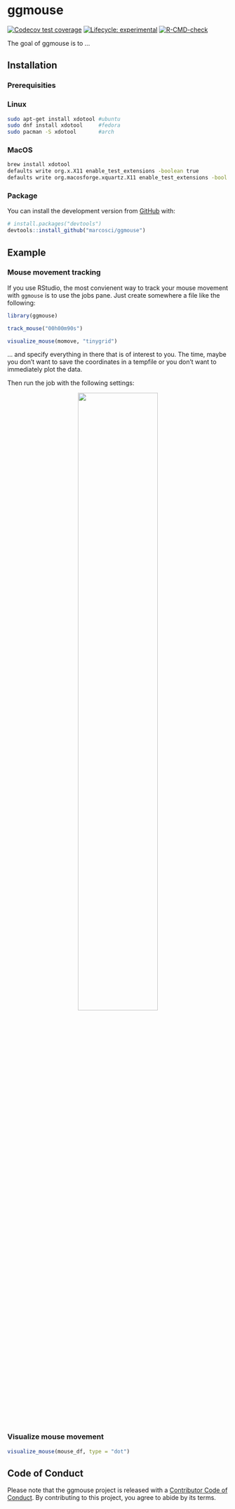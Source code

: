 
<!-- README.md is generated from README.Rmd. Please edit that file -->

# ggmouse

<!-- badges: start -->

[![Codecov test
coverage](https://codecov.io/gh/marcosci/ggmouse/branch/master/graph/badge.svg)](https://codecov.io/gh/marcosci/ggmouse?branch=master)
[![Lifecycle:
experimental](https://img.shields.io/badge/lifecycle-experimental-orange.svg)](https://www.tidyverse.org/lifecycle/#experimental)
[![R-CMD-check](https://github.com/marcosci/ggmouse/workflows/R-CMD-check/badge.svg)](https://github.com/marcosci/ggmouse/actions)
<!-- badges: end -->

The goal of ggmouse is to …

## Installation

### Prerequisities

### Linux

``` bash
sudo apt-get install xdotool #ubuntu
sudo dnf install xdotool     #fedora
sudo pacman -S xdotool       #arch
```

### MacOS

``` bash
brew install xdotool
defaults write org.x.X11 enable_test_extensions -boolean true  
defaults write org.macosforge.xquartz.X11 enable_test_extensions -bool yes   
```

### Package

You can install the development version from
[GitHub](https://github.com/) with:

``` r
# install.packages("devtools")
devtools::install_github("marcosci/ggmouse")
```

## Example

### Mouse movement tracking

If you use RStudio, the most convienent way to track your mouse movement
with `ggmouse` is to use the jobs pane. Just create somewhere a file
like the following:

``` r
library(ggmouse)

track_mouse("00h00m90s")

visualize_mouse(momove, "tinygrid")
```

… and specify everything in there that is of interest to you. The time,
maybe you don’t want to save the coordinates in a tempfile or you don’t
want to immediately plot the data.

Then run the job with the following settings:

<center>
<img src="https://raw.githubusercontent.com/marcosci/ggmouse/main/vignettes/job.png?token=ACS4PPQQKRGDB6EMRG3UDRC73ZGKK" style="width:60%" />
</center>

### Visualize mouse movement

``` r
visualize_mouse(mouse_df, type = "dot")
```

## Code of Conduct

Please note that the ggmouse project is released with a [Contributor
Code of
Conduct](https://contributor-covenant.org/version/2/0/CODE_OF_CONDUCT.html).
By contributing to this project, you agree to abide by its terms.
